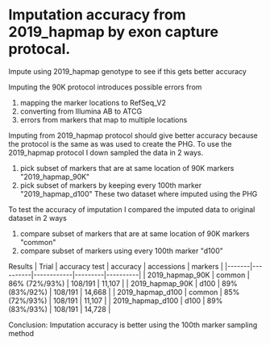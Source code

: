 # Imputation accuracy from 2019_hapmap by exon capture protocal.

Impute using 2019_hapmap genotype to see if this gets better accuracy 

Imputing the 90K protocol introduces possible errors from 
1. mapping the marker locations to RefSeq_V2
2. converting from Illumina AB to ATCG
3. errors from markers that map to multiple locations

Imputing from 2019_hapmap protocol should give better accuracy because the protocol is the same as was used to create the PHG. To use the 2019_hapmap protocol I down sampled the data in 2 ways.
1. pick subset of markers that are at same location of 90K markers "2019_hapmap_90K"
2. pick subset of markers by keeping every 100th marker "2019_hapmap_d100"
These two dataset where imputed using the PHG

To test the accuracy of imputation I compared the imputed data to original dataset in 2 ways
1. compare subset of markers that are at same location of 90K markers "common"
2. compare subset of markers using every 100th marker "d100"

Results
| Trial | accuracy test | accuracy | accessions | markers |
|-------|----------|------------|---------|----------|
| 2019_hapmap_90K  | common | 86% (72%/93%) | 108/191 | 11,107 |
| 2019_hapmap_90K  | d100   | 89% (83%/92%) | 108/191 | 14,668 |
| 2019_hapmap_d100 | common | 85% (72%/93%) | 108/191 | 11,107 |
| 2019_hapmap_d100 | d100   | 89% (83%/93%) | 108/191 | 14,728 |

Conclusion:
Imputation accuracy is better using the 100th marker sampling method


